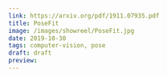 ```yaml
---
link: https://arxiv.org/pdf/1911.07935.pdf
title: PoseFit
image: /images/showreel/PoseFit.jpg
date: 2019-10-30
tags: computer-vision, pose
draft: draft
preview:
---
```




